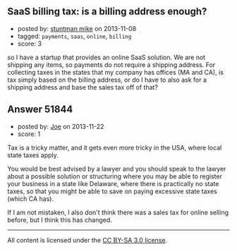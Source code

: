 ## SaaS billing tax: is a billing address enough?

- posted by: [stuntman mike](https://stackexchange.com/users/-1/28616-stuntman-mike) on 2013-11-08
- tagged: `payments`, `saas`, `online`, `billing`
- score: 3

<p>so I have a startup that provides an online SaaS solution. We are not shipping any items, so payments do not require a shipping address. For collecting taxes in the states that my company has offices (MA and CA), is tax simply based on the billing address, or do I have to also ask for a shipping address and base the sales tax off of that?</p>



## Answer 51844

- posted by: [Joe](https://stackexchange.com/users/-1/29725-joe) on 2013-11-22
- score: 1

<p>Tax is a tricky matter, and it gets even more tricky in the USA, where local state taxes apply.</p>

<p>You would be best advised by a lawyer and you should speak to the lawyer about a possible solution or structuring where you may be able to register your business in a state like Delaware, where there is practically no state taxes, so that you might be able to save on paying excessive state taxes (which CA has).</p>

<p>If I am not mistaken, I also don't think there was a sales tax for online selling before, but I think this has changed.</p>




---

All content is licensed under the [CC BY-SA 3.0 license](https://creativecommons.org/licenses/by-sa/3.0/).
